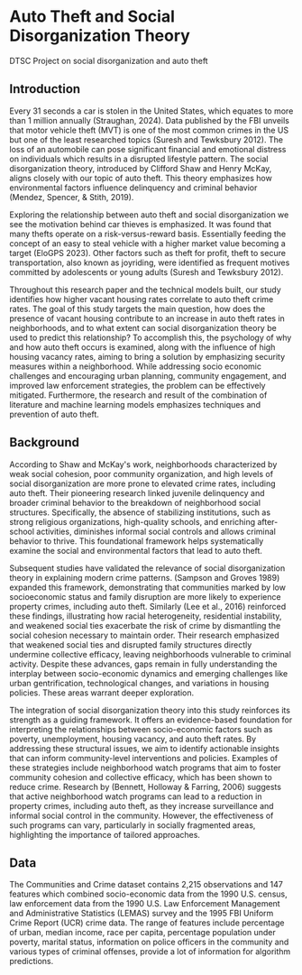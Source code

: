 # Auto Theft and Social Disorganization Theory
DTSC Project on social disorganization and auto theft

## Introduction
Every 31 seconds a car is stolen in the United States, which equates to more than 1 million annually (Straughan, 2024). Data published by the FBI unveils that motor vehicle theft (MVT) is one of the most common crimes in the US but one of the least researched topics (Suresh and Tewksbury 2012). The loss of an automobile can pose significant financial and emotional distress on individuals which results in a disrupted lifestyle pattern. The social disorganization theory, introduced by Clifford Shaw and Henry McKay, aligns closely with our topic of auto theft. This theory emphasizes how environmental factors influence delinquency and criminal behavior (Mendez, Spencer, & Stith, 2019). 

Exploring the relationship between auto theft and social disorganization we see the motivation behind car thieves is emphasized. It was found that many thefts operate on a risk-versus-reward basis. Essentially feeding the concept of an easy to steal vehicle with a higher market value becoming a target (EloGPS 2023). Other factors such as theft for profit, theft to secure transportation, also known as joyriding, were identified as frequent motives committed by adolescents or young adults (Suresh and Tewksbury 2012).

Throughout this research paper and the technical models built, our study identifies how higher vacant housing rates correlate to auto theft crime rates. The goal of this study targets the main question, how does the presence of vacant housing contribute to an increase in auto theft rates in neighborhoods, and to what extent can social disorganization theory be used to predict this relationship? To accomplish this, the psychology of why and how auto theft occurs is examined, along with the influence of high housing vacancy rates, aiming to bring a solution by emphasizing security measures within a neighborhood. While addressing socio economic challenges and encouraging urban planning, community engagement, and improved law enforcement strategies, the problem can be effectively mitigated. Furthermore, the research and result of the combination of literature and machine learning models emphasizes techniques and prevention of auto theft.

## Background
According to Shaw and McKay's work, neighborhoods characterized by weak social cohesion, poor community organization, and high levels of social disorganization are more prone to elevated crime rates, including auto theft. Their pioneering research linked juvenile delinquency and broader criminal behavior to the breakdown of neighborhood social structures. Specifically, the absence of stabilizing institutions, such as strong religious organizations, high-quality schools, and enriching after-school activities, diminishes informal social controls and allows criminal behavior to thrive. This foundational framework helps systematically examine the social and environmental factors that lead to auto theft.

Subsequent studies have validated the relevance of social disorganization theory in explaining modern crime patterns. (Sampson and Groves 1989) expanded this framework, demonstrating that communities marked by low socioeconomic status and family disruption are more likely to experience property crimes, including auto theft. Similarly (Lee et al., 2016) reinforced these findings, illustrating how racial heterogeneity, residential instability, and weakened social ties exacerbate the risk of crime by dismantling the social cohesion necessary to maintain order. Their research emphasized that weakened social ties and disrupted family structures directly undermine collective efficacy, leaving neighborhoods vulnerable to criminal activity. Despite these advances, gaps remain in fully understanding the interplay between socio-economic dynamics and emerging challenges like urban gentrification, technological changes, and variations in housing policies. These areas warrant deeper exploration.

The integration of social disorganization theory into this study reinforces its strength as a guiding framework. It offers an evidence-based foundation for interpreting the relationships between socio-economic factors such as poverty, unemployment, housing vacancy, and auto theft rates. By addressing these structural issues, we aim to identify actionable insights that can inform community-level interventions and policies. Examples of these strategies include neighborhood watch programs that aim to foster community cohesion and collective efficacy, which has been shown to reduce crime. Research by (Bennett, Holloway & Farring, 2006) suggests that active neighborhood watch programs can lead to a reduction in property crimes, including auto theft, as they increase surveillance and informal social control in the community. However, the effectiveness of such programs can vary, particularly in socially fragmented areas, highlighting the importance of tailored approaches.

## Data
The Communities and Crime dataset contains 2,215 observations and 147 features which combined socio-economic data from the 1990 U.S. census, law enforcement data from the 1990 U.S. Law Enforcement Management and Administrative Statistics (LEMAS) survey and the 1995 FBI Uniform Crime Report (UCR) crime data. The range of features include percentage of urban, median income, race per capita, percentage population under poverty, marital status, information on police officers in the community and various types of criminal offenses, provide a lot of information for algorithm predictions. 
